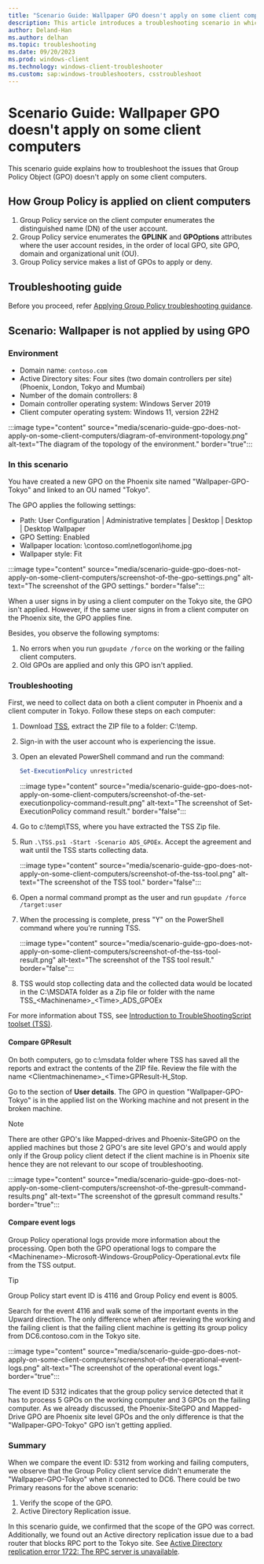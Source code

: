 ```yaml
---
title: "Scenario Guide: Wallpaper GPO doesn't apply on some client computers"
description: This article introduces a troubleshooting scenario in which Wallpaper GPO doesn't apply on some client computers.
author: Deland-Han
ms.author: delhan
ms.topic: troubleshooting
ms.date: 09/20/2023
ms.prod: windows-client
ms.technology: windows-client-troubleshooter
ms.custom: sap:windows-troubleshooters, csstroubleshoot
---
```

# Scenario Guide: Wallpaper GPO doesn't apply on some client computers

This scenario guide explains how to troubleshoot the issues that Group Policy Object (GPO) doesn't apply on some client computers.

## How Group Policy is applied on client computers

1. Group Policy service on the client computer enumerates the distinguished name (DN) of the user account.
2. Group Policy service enumerates the **GPLINK** and **GPOptions** attributes where the user account resides, in the order of local GPO, site GPO, domain and organizational unit (OU).
3. Group Policy service makes a list of GPOs to apply or deny.

## Troubleshooting guide

Before you proceed, refer [Applying Group Policy troubleshooting guidance](../../windows-server/group-policy/applying-group-policy-troubleshooting-guidance.md).

## Scenario: Wallpaper is not applied by using GPO

### Environment

- Domain name: `contoso.com`
- Active Directory sites: Four sites (two domain controllers per site) (Phoenix, London, Tokyo and Mumbai)
- Number of the domain controllers: 8
- Domain controller operating system: Windows Server 2019
- Client computer operating system: Windows 11, version 22H2

:::image type="content" source="media/scenario-guide-gpo-does-not-apply-on-some-client-computers/diagram-of-environment-topology.png" alt-text="The diagram of the topology of the environment." border="true":::

### In this scenario

You have created a new GPO on the Phoenix site named "Wallpaper-GPO-Tokyo" and linked to an OU named "Tokyo".

The GPO applies the following settings:

- Path: User Configuration | Administrative templates | Desktop | Desktop | Desktop Wallpaper
- GPO Setting: Enabled
- Wallpaper location: \contoso.com\netlogon\home.jpg
- Wallpaper style: Fit

:::image type="content" source="media/scenario-guide-gpo-does-not-apply-on-some-client-computers/screenshot-of-the-gpo-settings.png" alt-text="The screenshot of the GPO settings." border="false":::

When a user signs in by using a client computer on the Tokyo site, the GPO isn't applied. However, if the same user signs in from a client computer on the Phoenix site, the GPO applies fine.

Besides, you observe the following symptoms:

1. No errors when you run `gpupdate /force` on the working or the failing client computers.
2. Old GPOs are applied and only this GPO isn't applied.

### Troubleshooting

First, we need to collect data on both a client computer in Phoenix and a client computer in Tokyo. Follow these steps on each computer:

1. Download [TSS](https://aka.ms/gettss), extract the ZIP file to a folder: C:\temp.
2. Sign-in with the user account who is experiencing the issue.
3. Open an elevated PowerShell command and run the command:

   ```powershell
   Set-ExecutionPolicy unrestricted
   ```

   :::image type="content" source="media/scenario-guide-gpo-does-not-apply-on-some-client-computers/screenshot-of-the-set-executionpolicy-command-result.png" alt-text="The screenshot of Set-ExecutionPolicy command result." border="false":::

4. Go to c:\temp\TSS, where you have extracted the TSS Zip file.
5. Run `.\TSS.ps1 -Start -Scenario ADS_GPOEx`. Accept the agreement and wait until the TSS starts collecting data.

   :::image type="content" source="media/scenario-guide-gpo-does-not-apply-on-some-client-computers/screenshot-of-the-tss-tool.png" alt-text="The screenshot of the TSS tool." border="false":::

6. Open a normal command prompt as the user and run `gpupdate /force /target:user`
7. When the processing is complete, press "Y" on the PowerShell command where you're running TSS.

   :::image type="content" source="media/scenario-guide-gpo-does-not-apply-on-some-client-computers/screenshot-of-the-tss-tool-result.png" alt-text="The screenshot of the TSS tool result." border="false":::

8. TSS would stop collecting data and the collected data would be located in the C:\MSDATA folder as a Zip file or folder with the name TSS_\<Machinename\>_\<Time\>_ADS_GPOEx

For more information about TSS, see [Introduction to TroubleShootingScript toolset (TSS)](../windows-troubleshooters/introduction-to-troubleshootingscript-toolset-tss.md).

#### Compare GPResult

On both computers, go to c:\msdata folder where TSS has saved all the reports and extract the contents of the ZIP file. Review the file with the name \<Clientmachinename\>_\<Time\>GPResult-H_Stop.

Go to the section of **User details**. The GPO in question "Wallpaper-GPO-Tokyo" is in the applied list on the Working machine and not present in the broken machine.

> [!NOTE]
> There are other GPO's like Mapped-drives and Phoenix-SiteGPO on the applied machines but those 2 GPO's are site level GPO's and would apply only if the Group policy client detect if the client machine is in Phoenix site hence they are not relevant to our scope of troubleshooting.

:::image type="content" source="media/scenario-guide-gpo-does-not-apply-on-some-client-computers/screenshot-of-the-gpresult-command-results.png" alt-text="The screenshot of the gpresult command results." border="true":::

#### Compare event logs

Group Policy operational logs provide more information about the processing. Open both the GPO operational logs to compare the \<Machinename\>-Microsoft-Windows-GroupPolicy-Operational.evtx file from the TSS output.

> [!TIP]
> Group Policy start event ID is 4116 and Group Policy end event is 8005.

Search for the event 4116 and walk some of the important events in the Upward direction. The only difference when after reviewing the working and the failing client is that the failing client machine is getting its group policy from DC6.contoso.com in the Tokyo site.

:::image type="content" source="media/scenario-guide-gpo-does-not-apply-on-some-client-computers/screenshot-of-the-operational-event-logs.png" alt-text="The screenshot of the operational event logs." border="true":::

The event ID 5312 indicates that the group policy service detected that it has to process 5 GPOs on the working computer and 3 GPOs on the failing computer. As we already discussed, the Phoenix-SiteGPO and Mapped-Drive GPO are Phoenix site level GPOs and the only difference is that the "Wallpaper-GPO-Tokyo" GPO isn't getting applied.

### Summary

When we compare the event ID: 5312 from working and failing computers, we observe that the Group Policy client service didn't enumerate the "Wallpaper-GPO-Tokyo" when it connected to DC6.
There could be two Primary reasons for the above scenario:

1. Verify the scope of the GPO.
2. Active Directory Replication issue.

In this scenario guide, we confirmed that the scope of the GPO was correct. Additionally, we found out an Active directory replication issue due to a bad router that blocks RPC port to the Tokyo site. See [Active Directory replication error 1722: The RPC server is unavailable](../../windows-server/identity/replication-error-1722-rpc-server-unavailable.md).

